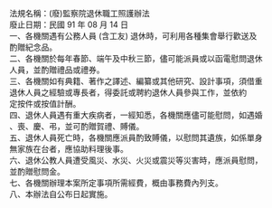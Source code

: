 法規名稱：(廢)監察院退休職工照護辦法  
廢止日期：民國 91 年 08 月 14 日  
一、各機關遇有公務人員 (含工友) 退休時，可利用各種集會舉行歡送及  
酌贈紀念品。  
二、各機關於每年春節、端午及中秋三節，儘可能派員或以函電慰問退休  
人員，並酌贈禮品或禮券。  
三、各機關如有典籍、著作之譯述、編纂或其他研究、設計事項，須借重  
退休人員之經驗或專長者，得委託或聘約退休人員參與工作，並依約  
定按件或按值計酬。  
四、退休人員遇有重大疾病者，一經知悉，各機關應儘可能慰問，如遇婚  
、喪、慶、弔，並可酌贈賀禮、賻儀。  
五、退休人員死亡時，各機關應派員酌致賻儀，以慰問其遺族，如係單身  
無家族在台者，應協助料理後事。  
六、退休公教人員遭受風災、水災、火災或震災等災害時，應派員慰問，  
並酌贈慰問金。  
七、各機關辦理本案所定事項所需經費，概由事務費內列支。  
八、本辦法自公布日起實施。  


